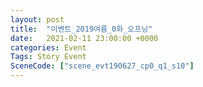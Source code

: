 ```yaml
---
layout: post
title:  "이벤트_2019여름_0화_오프닝"
date:   2021-02-11 23:00:00 +0000
categories: Event
Tags: Story Event
SceneCode: ["scene_evt190627_cp0_q1_s10"]
---
```


